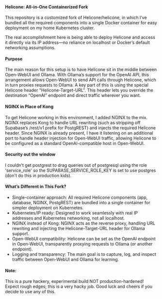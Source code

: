 <h4>Helicone: All-in-One Containerized Fork</h4>
This repository is a customized fork of Helicone/helicone, in which I’ve bundled all the required components into a single Docker container for easy deployment on my home Kubernetes cluster.

The real accomplishment here is being able to deploy Helicone and access it directly via its IP address—no reliance on localhost or Docker’s default networking assumptions.

<h4>Purpose</h4>
The main reason for this setup is to have Helicone sit in the middle between Open-WebUI and Ollama.
With Ollama’s support for the OpenAI API, this arrangement allows Open-WebUI to send API calls through Helicone, which in turn proxies requests to Ollama.
A key part of this is using the special Helicone header "Helicone-Target-URL".
This header lets you override the destination “OpenAI” endpoint and direct traffic wherever you want.

<h4>NGINX in Place of Kong</h4>
To get Helicone working in this environment, I added NGINX to the mix.
NGINX replaces Kong to handle URL rewriting (such as stripping off Supabase’s /rest/v1 prefix for PostgREST) and injects the required Helicone header.
Since NGINX is already present, I have it listening on an additional port to handle header injection for Open-WebUI traffic, allowing Helicone to be configured as a standard OpenAI-compatible host in Open-WebUI.

<h4>Security out the window</h4>
I couldn't get postgrest to drag queries out of postgresql using the role 'service_role' so the SUPABASE_SERVICE_ROLE_KEY is set to use postgres (don't do this in production kids).
 
<h4>What’s Different in This Fork?</h4>
<ul>
<li>Single-container approach: All required Helicone components (app, database, NGINX, PostgREST) are bundled into a single container for simpler deployment on Kubernetes.</li>
<li>Kubernetes/IP ready: Designed to work seamlessly with real IP addresses and Kubernetes networking, not all localhost.</li>
<li>NGINX instead of Kong: NGINX acts as the reverse proxy, handling URL rewriting and injecting the Helicone-Target-URL header for Ollama support.</li>
<li>Open-WebUI compatibility: Helicone can be set as the OpenAI endpoint in Open-WebUI, transparently proxying requests to Ollama (or another endpoint).</li>
<li>Logging and transparency: The main goal is to capture, log, and inspect traffic between Open-WebUI and Ollama for learning.</li>
</ul>
<h4>Note:</h4>
This is a pure hackery, experimental build NOT production-hardened!
Expect rough edges; this is a very hacky job. Good luck and cheers if you decide to use any of this.
